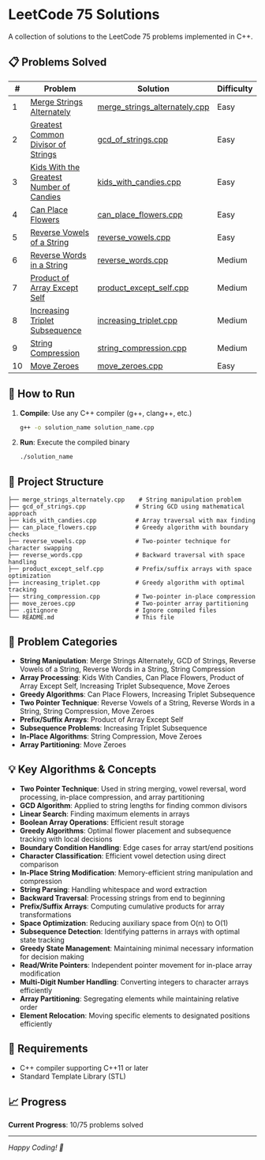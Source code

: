 # LeetCode 75 Solutions

A collection of solutions to the LeetCode 75 problems implemented in C++.

## 📋 Problems Solved

| # | Problem | Solution | Difficulty |
|---|---------|----------|------------|
| 1 | [Merge Strings Alternately](https://leetcode.com/problems/merge-strings-alternately/) | [merge_strings_alternately.cpp](merge_strings_alternately.cpp) | Easy |
| 2 | [Greatest Common Divisor of Strings](https://leetcode.com/problems/greatest-common-divisor-of-strings/) | [gcd_of_strings.cpp](gcd_of_strings.cpp) | Easy |
| 3 | [Kids With the Greatest Number of Candies](https://leetcode.com/problems/kids-with-the-greatest-number-of-candies/) | [kids_with_candies.cpp](kids_with_candies.cpp) | Easy |
| 4 | [Can Place Flowers](https://leetcode.com/problems/can-place-flowers/) | [can_place_flowers.cpp](can_place_flowers.cpp) | Easy |
| 5 | [Reverse Vowels of a String](https://leetcode.com/problems/reverse-vowels-of-a-string/) | [reverse_vowels.cpp](reverse_vowels.cpp) | Easy |
| 6 | [Reverse Words in a String](https://leetcode.com/problems/reverse-words-in-a-string/) | [reverse_words.cpp](reverse_words.cpp) | Medium |
| 7 | [Product of Array Except Self](https://leetcode.com/problems/product-of-array-except-self/) | [product_except_self.cpp](product_except_self.cpp) | Medium |
| 8 | [Increasing Triplet Subsequence](https://leetcode.com/problems/increasing-triplet-subsequence/) | [increasing_triplet.cpp](increasing_triplet.cpp) | Medium |
| 9 | [String Compression](https://leetcode.com/problems/string-compression/) | [string_compression.cpp](string_compression.cpp) | Medium |
| 10 | [Move Zeroes](https://leetcode.com/problems/move-zeroes/) | [move_zeroes.cpp](move_zeroes.cpp) | Easy |

## 🚀 How to Run

1. **Compile**: Use any C++ compiler (g++, clang++, etc.)
   ```bash
   g++ -o solution_name solution_name.cpp
   ```

2. **Run**: Execute the compiled binary
   ```bash
   ./solution_name
   ```

## 📁 Project Structure

```
├── merge_strings_alternately.cpp    # String manipulation problem
├── gcd_of_strings.cpp              # String GCD using mathematical approach
├── kids_with_candies.cpp           # Array traversal with max finding
├── can_place_flowers.cpp           # Greedy algorithm with boundary checks
├── reverse_vowels.cpp              # Two-pointer technique for character swapping
├── reverse_words.cpp               # Backward traversal with space handling
├── product_except_self.cpp         # Prefix/suffix arrays with space optimization
├── increasing_triplet.cpp          # Greedy algorithm with optimal tracking
├── string_compression.cpp          # Two-pointer in-place compression
├── move_zeroes.cpp                 # Two-pointer array partitioning
├── .gitignore                      # Ignore compiled files
└── README.md                       # This file
```

## 🎯 Problem Categories

- **String Manipulation**: Merge Strings Alternately, GCD of Strings, Reverse Vowels of a String, Reverse Words in a String, String Compression
- **Array Processing**: Kids With Candies, Can Place Flowers, Product of Array Except Self, Increasing Triplet Subsequence, Move Zeroes
- **Greedy Algorithms**: Can Place Flowers, Increasing Triplet Subsequence
- **Two Pointer Technique**: Reverse Vowels of a String, Reverse Words in a String, String Compression, Move Zeroes
- **Prefix/Suffix Arrays**: Product of Array Except Self
- **Subsequence Problems**: Increasing Triplet Subsequence
- **In-Place Algorithms**: String Compression, Move Zeroes
- **Array Partitioning**: Move Zeroes

## 💡 Key Algorithms & Concepts

- **Two Pointer Technique**: Used in string merging, vowel reversal, word processing, in-place compression, and array partitioning
- **GCD Algorithm**: Applied to string lengths for finding common divisors
- **Linear Search**: Finding maximum elements in arrays
- **Boolean Array Operations**: Efficient result storage
- **Greedy Algorithms**: Optimal flower placement and subsequence tracking with local decisions
- **Boundary Condition Handling**: Edge cases for array start/end positions
- **Character Classification**: Efficient vowel detection using direct comparison
- **In-Place String Modification**: Memory-efficient string manipulation and compression
- **String Parsing**: Handling whitespace and word extraction
- **Backward Traversal**: Processing strings from end to beginning
- **Prefix/Suffix Arrays**: Computing cumulative products for array transformations
- **Space Optimization**: Reducing auxiliary space from O(n) to O(1)
- **Subsequence Detection**: Identifying patterns in arrays with optimal state tracking
- **Greedy State Management**: Maintaining minimal necessary information for decision making
- **Read/Write Pointers**: Independent pointer movement for in-place array modification
- **Multi-Digit Number Handling**: Converting integers to character arrays efficiently
- **Array Partitioning**: Segregating elements while maintaining relative order
- **Element Relocation**: Moving specific elements to designated positions efficiently

## 🔧 Requirements

- C++ compiler supporting C++11 or later
- Standard Template Library (STL)

## 📈 Progress

**Current Progress**: 10/75 problems solved

---

*Happy Coding! 🚀*